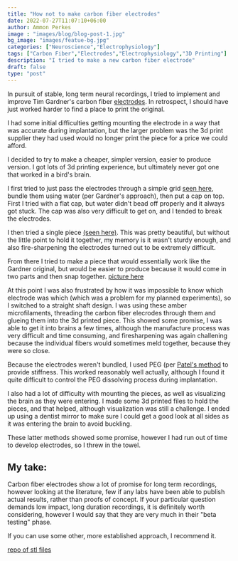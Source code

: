 ```yaml
---
title: "How not to make carbon fiber electrodes"
date: 2022-07-27T11:07:10+06:00
author: Ammon Perkes
image : "images/blog/blog-post-1.jpg"
bg_image: "images/featue-bg.jpg"
categories: ["Neuroscience","Electrophysiology"]
tags: ["Carbon Fiber","Electrodes","Electrophysiology","3D Printing"]
description: "I tried to make a new carbon fiber electrode"
draft: false
type: "post"
---
```



In pursuit of stable, long term neural recordings, I tried to implement and improve Tim Gardner's carbon fiber [electrodes](https://iopscience.iop.org/article/10.1088/1741-2560/10/4/046016/meta). In retrospect, I should have just worked harder to find a place to print the original. 


I had some initial difficulties getting mounting the electrode in a way that was accurate during implantation, but the larger problem was the 3d print supplier they had used would no longer print the piece for a price we could afford. 

I decided to try to make a cheaper, simpler version, easier to produce version. I got lots of 3d printing experience, but ultimately never got one that worked in a bird's brain. 

I first tried to just pass the electrodes through a simple grid [seen here](https://github.com/aperkes/Failedcarbonfiber/blob/main/CF%20electrode%20BOTTOM%20v8.STL), bundle them using water (per Gardner's approach), then put a cap on top. First I tried with a flat cap, but water didn't bead off properly and it always got stuck. The cap was also very difficult to get on, and I tended to break the electrodes. 

I then tried a single piece [(seen here)](https://github.com/aperkes/Failedcarbonfiber/blob/main/Bottom%20RHD%20v11.stl). This was pretty beautiful, but without the little point to hold it together, my memory is it wasn't sturdy enough, and also fire-sharpening the electrodes turned out to be extremely difficult. 

From there I tried to make a piece that would essentially work like the Gardner original, but would be easier to produce because it would come in two parts and then snap together. [picture here](https://github.com/aperkes/Failedcarbonfiber/blob/main/mark7_1_bottom.stl)

At this point I was also frustrated by how it was impossible to know which electrode was which (which was a problem for my planned experiments), so I switched to a straight shaft design. I was using these amber microfilaments, threading the carbon fiber elecrodes through them and glueing them into the 3d printed piece. 
This showed some promise, I was able to get it into brains a few times, although the manufacture process was very difficult and time consuming, and firesharpening was again challening because the individual fibers would sometimes meld together, because they were so close. 

Because the electrodes weren't bundled, I used PEG (per [Patel's method](https://iopscience.iop.org/article/10.1088/1741-2560/12/4/046009/meta?casa_token=aNG_v-GBlYsAAAAA:7GGCcHADXeRWEWdN1ospRHlSyr46T67wuts4GluLCBY_c3rck1yHntZnrMLMIjJUPOLGRpSRtg) to provide stiffness. 
This worked reasonably well actually, although I found it quite difficult to control the PEG dissolving process during implantation. 

I also had a lot of difficulty with mounting the pieces, as well as visualizing the brain as they were entering. 
I made some 3d printed files to hold the pieces, and that helped, although visualization was still a challenge. 
I ended up using a dentist mirror to make sure I could get a good look at all sides as it was entering the brain to avoid buckling. 

These latter methods showed some promise, however I had run out of time to develop electrodes, 
so I threw in the towel. 

## My take: 
Carbon fiber electrodes show a lot of promise for long term recordings, however looking at the literature, 
few if any labs have been able to publish actual results, rather than proofs of concept. 
If your particular question demands low impact, long duration recordings, it is definitely worth considering, 
however I would say that they are very much in their "beta testing" phase. 

If you can use some other, more established approach, I recommend it. 

[repo of stl files](https://github.com/aperkes/Failedcarbonfiber)

